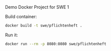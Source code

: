 Demo Docker Project for SWE 1

Build container:
```bash
docker build -t swe/pflichtenheft .
```

Run it:
```bash
docker run --rm -p 8080:8080 swe/pflichtenheft
```
